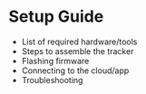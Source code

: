 # Setup Guide

- List of required hardware/tools
- Steps to assemble the tracker
- Flashing firmware
- Connecting to the cloud/app
- Troubleshooting
